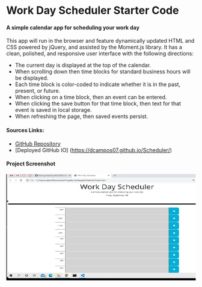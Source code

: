 # Work Day Scheduler Starter Code
#### A simple calendar app for scheduling your work day

This app will run in the browser and feature dynamically updated HTML and CSS powered by jQuery, and assisted by the Moment.js library.
It has a clean, polished, and responsive user interface with the following directions:
* The current day is displayed at the top of the calendar.
* When scrolling down then time blocks for standard business hours will be displayed.
* Each time block is color-coded to indicate whether it is in the past, present, or future.
* When clicking on a time block, then an event can be entered.
* When clicking the save button for that time block, then text for that event is saved in local storage.
* When refreshing the page, then saved events persist.

#### Sources Links:
* [GitHub Repository](https://github.com/DCampos07/Scheduler.git)
* [Deployed GitHub IO] (https://dcampos07.github.io/Scheduler/)

#### Project Screenshot

![scheduler-screenshot.png](https://github.com/DCampos07/Scheduler/blob/master/Develop/scheduler-screenshot.png)